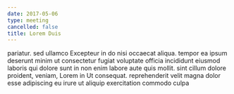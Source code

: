```yaml
---
date: 2017-05-06
type: meeting
cancelled: false
title: Lorem Duis
---
```

pariatur. sed ullamco Excepteur in do nisi occaecat aliqua. tempor ea ipsum deserunt minim ut consectetur fugiat voluptate officia incididunt eiusmod laboris qui dolore sunt in non enim labore aute quis mollit. sint cillum dolore proident, veniam, Lorem in Ut consequat. reprehenderit velit magna dolor esse adipiscing eu irure ut aliquip exercitation commodo culpa